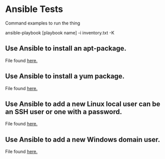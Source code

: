 # Ansible Tests

Command examples to run the thing

ansible-playbook [playbook name] -i inventory.txt -K

## Use Ansible to install an apt-package.
File found [here.](https://github.com/SYS-265-Final/SYS-265-Final/blob/main/Test-Scripts/Final/MGMT02-Ansible-APT-Docker.yaml)

## Use Ansible to install a yum package.
File found [here.](https://github.com/SYS-265-Final/SYS-265-Final/blob/main/Test-Scripts/Final/MGMT02-Ansible-YUM-Python3.yaml)

## Use Ansible to add a new Linux local user can be an SSH user or one with a password.
File found [here.](https://github.com/SYS-265-Final/SYS-265-Final/blob/main/Test-Scripts/Final/MGMT02-Ansible-New-User.yml)

## Use Ansible to add a new Windows domain user.
File found [here.](https://github.com/SYS-265-Final/SYS-265-Final/blob/main/Test-Scripts/Final/MGMT02-Ansible-Windows-User.yml)
